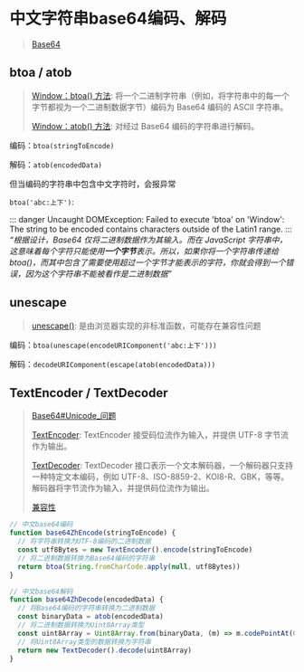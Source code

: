 # 中文字符串base64编码、解码

> [Base64](https://developer.mozilla.org/zh-CN/docs/Glossary/Base64)

## btoa / atob

> [Window：btoa() 方法](https://developer.mozilla.org/zh-CN/docs/Web/API/Window/btoa): 将一个二进制字符串（例如，将字符串中的每一个字节都视为一个二进制数据字节）编码为 Base64 编码的 ASCII 字符串。
>
> [Window：atob() 方法](https://developer.mozilla.org/zh-CN/docs/Web/API/Window/atob): 对经过 Base64 编码的字符串进行解码。

编码：`btoa(stringToEncode)`

解码：`atob(encodedData)`

但当编码的字符串中包含中文字符时，会报异常

`btoa('abc:上下')`:

::: danger
Uncaught DOMException: Failed to execute 'btoa' on 'Window': The string to be encoded contains characters outside of the Latin1 range.
:::
_“根据设计，Base64 仅将二进制数据作为其输入。而在 JavaScript 字符串中，这意味着每个字符只能使用**一个字节**表示。所以，如果你将一个字符串传递给 btoa()，而其中包含了需要使用超过一个字节才能表示的字符，你就会得到一个错误，因为这个字符串不能被看作是二进制数据”_

## unescape

> [unescape()](https://developer.mozilla.org/zh-CN/docs/Web/JavaScript/Reference/Global_Objects/unescape): 是由浏览器实现的非标准函数，可能存在兼容性问题

编码：`btoa(unescape(encodeURIComponent('abc:上下')))`

解码：`decodeURIComponent(escape(atob(encodedData)))`

## TextEncoder / TextDecoder

> [Base64#Unicode_问题](https://developer.mozilla.org/zh-CN/docs/Glossary/Base64#unicode_%E9%97%AE%E9%A2%98)
>
> [TextEncoder](https://developer.mozilla.org/zh-CN/docs/Web/API/TextEncoder): TextEncoder 接受码位流作为输入，并提供 UTF-8 字节流作为输出。
>
> [TextDecoder](https://developer.mozilla.org/zh-CN/docs/Web/API/TextDecoder): TextDecoder 接口表示一个文本解码器，一个解码器只支持一种特定文本编码，例如 UTF-8、ISO-8859-2、KOI8-R、GBK，等等。解码器将字节流作为输入，并提供码位流作为输出。
>
> [兼容性](https://caniuse.com/?search=TextEncoder)

```js
// 中文base64编码
function base64ZhEncode(stringToEncode) {
  // 将字符串转换为UTF-8编码的二进制数据
  const utf8Bytes = new TextEncoder().encode(stringToEncode)
  // 将二进制数据转换为Base64编码的字符串
  return btoa(String.fromCharCode.apply(null, utf8Bytes))
}

// 中文base64解码
function base64ZhDecode(encodedData) {
  // 将Base64编码的字符串转换为二进制数据
  const binaryData = atob(encodedData)
  // 将二进制数据转换为Uint8Array类型
  const uint8Array = Uint8Array.from(binaryData, (m) => m.codePointAt(0))
  // 将Uint8Array类型的数据转换为字符串
  return new TextDecoder().decode(uint8Array)
}
```
